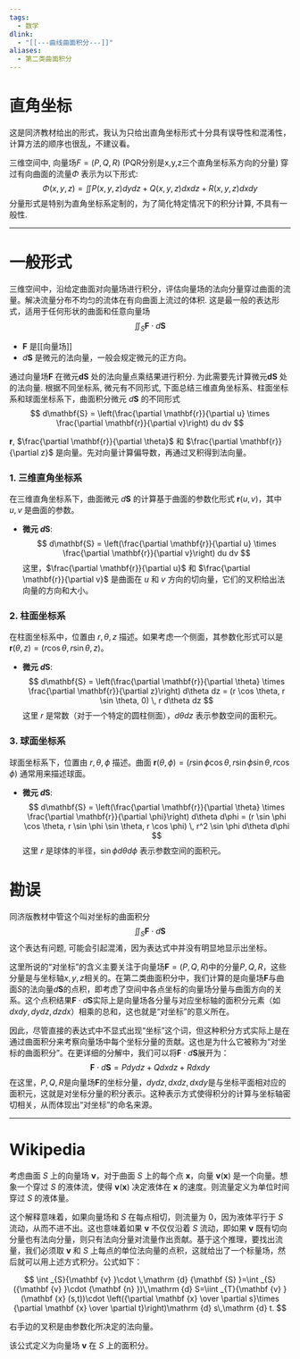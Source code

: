 ```yaml
---
tags:
  - 数学
dlink:
  - "[[---曲线曲面积分---]]"
aliases:
  - 第二类曲面积分
---
```

# 直角坐标
这是同济教材给出的形式，我认为只给出直角坐标形式十分具有误导性和混淆性，计算方法的顺序也很乱，不建议看。

三维空间中, 向量场$F=(P,Q,R)$ (PQR分别是x,y,z三个直角坐标系方向的分量) 穿过有向曲面的流量$\Phi$ 表示为以下形式: 
$$\Phi(x,y,z)=\iint P(x,y,z)dydz+Q(x,y,z)dxdz+R(x,y,z)dxdy$$
分量形式是特别为直角坐标系定制的，为了简化特定情况下的积分计算, 不具有一般性. 


---
# 一般形式
三维空间中，沿给定曲面对向量场进行积分，评估向量场的法向分量穿过曲面的流量。解决流量分布不均匀的流体在有向曲面上流过的体积. 这是最一般的表达形式，适用于任何形状的曲面和任意向量场
$$ \iint_S \mathbf{F} \cdot d\mathbf{S} $$
- $\mathbf{F}$ 是[[向量场]] 
- $d\mathbf{S}$ 是微元的法向量，一般会规定微元的正方向。

通过向量场$\mathbf{F}$ 在微元${} \mathbf{dS}$ 处的法向量点乘结果进行积分. 为此需要先计算微元$\mathbf{dS}$ 处的法向量. 
根据不同坐标系, 微元有不同形式, 下面总结三维直角坐标系、柱面坐标系和球面坐标系下，曲面积分微元 $d\mathbf{S}$ 的不同形式
$$
d\mathbf{S} = \left(\frac{\partial \mathbf{r}}{\partial u} \times \frac{\partial \mathbf{r}}{\partial v}\right) du dv
$$

$\mathbf{r}$, $\frac{\partial \mathbf{r}}{\partial \theta}$ 和 $\frac{\partial \mathbf{r}}{\partial z}$ 是向量。先对向量计算偏导数，再通过叉积得到法向量。



### 1. 三维直角坐标系
在三维直角坐标系下，曲面微元 $d\mathbf{S}$ 的计算基于曲面的参数化形式 $\mathbf{r}(u, v)$，其中 $u, v$ 是曲面的参数。

- **微元 $d\mathbf{S}$**:
  $$
  d\mathbf{S} = \left(\frac{\partial \mathbf{r}}{\partial u} \times \frac{\partial \mathbf{r}}{\partial v}\right) du dv
  $$
  这里，$\frac{\partial \mathbf{r}}{\partial u}$ 和 $\frac{\partial \mathbf{r}}{\partial v}$ 是曲面在 $u$ 和 $v$ 方向的切向量，它们的叉积给出法向量的方向和大小。

### 2. 柱面坐标系
在柱面坐标系中，位置由 $r, \theta, z$ 描述。如果考虑一个侧面，其参数化形式可以是 $\mathbf{r}(\theta, z) = (r \cos \theta, r \sin \theta, z)$。

- **微元 $d\mathbf{S}$**:
  $$
  d\mathbf{S} = \left(\frac{\partial \mathbf{r}}{\partial \theta} \times \frac{\partial \mathbf{r}}{\partial z}\right) d\theta dz = (r \cos \theta, r \sin \theta, 0) \, r d\theta dz
  $$
  这里 $r$ 是常数（对于一个特定的圆柱侧面），$d\theta dz$ 表示参数空间的面积元。

### 3. 球面坐标系
球面坐标系下，位置由 $r, \theta, \phi$ 描述。曲面 $\mathbf{r}(\theta, \phi) = (r \sin \phi \cos \theta, r \sin \phi \sin \theta, r \cos \phi)$ 通常用来描述球面。

- **微元 $d\mathbf{S}$**:
  $$
  d\mathbf{S} = \left(\frac{\partial \mathbf{r}}{\partial \theta} \times \frac{\partial \mathbf{r}}{\partial \phi}\right) d\theta d\phi = (r \sin \phi \cos \theta, r \sin \phi \sin \theta, r \cos \phi) \, r^2 \sin \phi d\theta d\phi
  $$
  这里 $r$ 是球体的半径，$\sin \phi d\theta d\phi$ 表示参数空间的面积元。




# 勘误
同济版教材中管这个叫对坐标的曲面积分
$$\iint_S \mathbf{F} \cdot d\mathbf{S}$$
这个表达有问题, 可能会引起混淆，因为表达式中并没有明显地显示出坐标。

这里所说的“对坐标”的含义主要关注于向量场$\mathbf{F} = (P, Q, R)$中的分量$P, Q, R$，这些分量是与坐标轴$x, y, z$相关的。在第二类曲面积分中，我们计算的是向量场$\mathbf{F}$与曲面$S$的法向量$d\mathbf{S}$的点积，即考虑了空间中各点坐标的向量场分量与曲面方向的关系。这个点积结果$\mathbf{F} \cdot d\mathbf{S}$实际上是向量场各分量与对应坐标轴的面积分元素（如$dxdy, dydz, dzdx$）相乘的总和，这也就是“对坐标”的意义所在。

因此，尽管直接的表达式中不显式出现“坐标”这个词，但这种积分方式实际上是在通过曲面积分来考察向量场中每个坐标分量的贡献。这也是为什么它被称为“对坐标的曲面积分”。在更详细的分解中，我们可以将$\mathbf{F} \cdot d\mathbf{S}$展开为：
$$
\mathbf{F} \cdot d\mathbf{S} = P dy dz + Q dx dz + R dx dy
$$
在这里，$P, Q, R$是向量场$\mathbf{F}$的坐标分量，$dy dz, dx dz, dx dy$是与坐标平面相对应的面积元，这就是对坐标分量的积分表示。这种表示方式使得积分的计算与坐标轴密切相关，从而体现出“对坐标”的命名来源。





---
# Wikipedia
考虑曲面 $S$ 上的向量场 **v**，对于曲面 $S$ 上的每个点 **x**，向量 **v**(**x**) 是一个向量。想象一个穿过 $S$ 的液体流，使得 **v**(**x**) 决定液体在 **x** 的速度。则流量定义为单位时间穿过 $S$ 的液体量。

这个解释意味着，如果向量场和 $S$ 在每点相切，则流量为 0，因为液体平行于 $S$ 流动，从而不进不出。这也意味着如果 **v** 不仅仅沿着 $S$ 流动，即如果 **v** 既有切向分量也有法向分量，则只有法向分量对流量作出贡献。基于这个推理，要找出流量，我们必须取 **v** 和 $S$ 上每点的单位法向量的点积，这就给出了一个标量场，然后就可以用上述方式积分。公式如下：

$$
\int _{S}{\mathbf {v} }\cdot \,\mathrm {d} {\mathbf {S} }=\int _{S}({\mathbf {v} }\cdot {\mathbf {n} })\,\mathrm {d} S=\iint _{T}{\mathbf {v} }(\mathbf {x} (s,t))\cdot \left({\partial \mathbf {x}  \over \partial s}\times {\partial \mathbf {x}  \over \partial t}\right)\mathrm {d} s\,\mathrm {d} t.
$$

右手边的叉积是由参数化所决定的法向量。

该公式定义为向量场 **v** 在 $S$ 上的面积分。